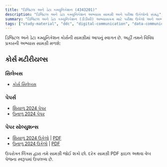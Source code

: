 ```yaml
---
title: "ડિજિટલ અને ડેટા કમ્યુનિકેશન (4343201)"
description: "ડિજિટલ અને ડેટા કમ્યુનિકેશન અભ્યાસ સામગ્રી અને પરીક્ષા ઉકેલોનો સંગ્રહ"
summary: "ડિજિટલ અને ડેટા કમ્યુનિકેશન (ડીડીસી) અભ્યાસક્રમ માટે પરીક્ષા ઉકેલો અને અભ્યાસ સામગ્રીનો વ્યાપક સંગ્રહ"
tags: ["study-material", "ddc", "digital-communication", "data-communication", "exam-solutions", "4343201"]
---
```


ડિજિટલ અને ડેટા કમ્યુનિકેશન કોર્સની સામગ્રીમાં આપનું સ્વાગત છે. અહીં તમને વિવિધ પ્રકારની અભ્યાસ સામગ્રી મળશે:

## કોર્સ મટીરીયલ્સ

### સિલેબસ

- [કોર્સ સિલેબસ](/resources/study-materials/4343201-ddc/4343201.pdf)

### પેપર્સ

- [શિયાળુ 2024 પેપર](/resources/study-materials/4343201-ddc/4343201-Winter-2024.pdf)
- [ઉનાળુ 2024 પેપર](/resources/study-materials/4343201-ddc/4343201-Summer-2024.pdf)

### પેપર સોલ્યુશન્સ

- [શિયાળુ 2024 ઉકેલો](4343201-winter-2024-solution) | [PDF](4343201-winter-2024-solution.gu.pdf)
- [ઉનાળુ 2024 ઉકેલો](4343201-summer-2024-solution) | [PDF](4343201-summer-2024-solution.gu.pdf)

ઉપરોક્ત લિંક્સ દ્વારા તમે સામગ્રી જોઈ શકો છો. દરેક સામગ્રી PDF ફાઇલ અથવા વેબ પેજના સ્વરૂપમાં ઉપલબ્ધ છે.
